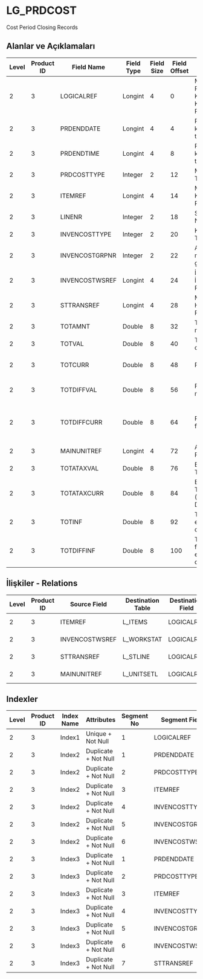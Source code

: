 # LG_PRDCOST

Cost Period Closing Records

## Alanlar ve Açıklamaları

| Level | Product ID | Field Name | Field Type | Field Size | Field Offset | Türkçe Açıklama | Expression |
| ----- | ---------- | ---------- | ---------- | ---------- | ------------ | --------------- | ---------- |
| 2 | 3 | LOGICALREF | Longint | 4 | 0 | Maliyet Periyodu Kapatma Kaydı Log. Ref. | Cost Period Closing Record Logical Reference |
| 2 | 3 | PRDENDDATE | Longint | 4 | 4 | Periyot kapanış tarihi | Period Closing Date |
| 2 | 3 | PRDENDTIME | Longint | 4 | 8 | Periyot kapanış tarihi | Period Closing Time |
| 2 | 3 | PRDCOSTTYPE | Integer | 2 | 12 | Maliyet Türü | Cost Type |
| 2 | 3 | ITEMREF | Longint | 4 | 14 | Malzeme Kartı Referansı | Item Card Reference |
| 2 | 3 | LINENR | Integer | 2 | 18 | Satır Numarası | Line Number |
| 2 | 3 | INVENCOSTTYPE | Integer | 2 | 20 | Kaynak Tipi | Resource Type |
| 2 | 3 | INVENCOSTGRPNR | Integer | 2 | 22 | Ambar maliyet grubu | Warehouse Cost Group |
| 2 | 3 | INVENCOSTWSREF | Longint | 4 | 24 | İş İstasyonu Ref. | Workstation Reference |
| 2 | 3 | STTRANSREF | Longint | 4 | 28 | Malzeme Hareketi Ref. | Item Transaction Reference |
| 2 | 3 | TOTAMNT | Double | 8 | 32 | Toplam miktar | Total Quantity |
| 2 | 3 | TOTVAL | Double | 8 | 40 | Toplam değer | Total Value |
| 2 | 3 | TOTCURR | Double | 8 | 48 | RD değeri | Reporting Currency Value |
| 2 | 3 | TOTDIFFVAL | Double | 8 | 56 | Fiyat farkı miktarı | Price Difference Amount |
| 2 | 3 | TOTDIFFCURR | Double | 8 | 64 | RD fiyat farkı tutarı | Reporting Currency Price Difference Amount |
| 2 | 3 | MAINUNITREF | Longint | 4 | 72 | Ana Birim Ref. | Main Unit Reference |
| 2 | 3 | TOTATAXVAL | Double | 8 | 76 | Ek Vergi Toplamı | Additional Tax Total |
| 2 | 3 | TOTATAXCURR | Double | 8 | 84 | Ek Vergi Toplamı (Raporlama Dövizi) | Additional Tax Total (Reporting Currency) |
| 2 | 3 | TOTINF | Double | 8 | 92 | Toplam enflasyon değeri | Total Inflation Value |
| 2 | 3 | TOTDIFFINF | Double | 8 | 100 | Toplam fiyat farkı endeks değeri | Total Price Difference Index Value |

## İlişkiler - Relations

| Level | Product ID | Source Field | Destination Table | Destination Field | Relation Type | Extra Condition |
| ----- | ---------- | ------------ | ---------------- | ---------------- | ------------- | --------------- |
| 2 | 3 | ITEMREF | L_ITEMS | LOGICALREF | one-to-one |  |
| 2 | 3 | INVENCOSTWSREF | L_WORKSTAT | LOGICALREF | one-to-one |  |
| 2 | 3 | STTRANSREF | L_STLINE | LOGICALREF | one-to-one |  |
| 2 | 3 | MAINUNITREF | L_UNITSETL | LOGICALREF | one-to-one |  |

## Indexler

| Level | Product ID | Index Name | Attributes | Segment No | Segment Field | Sense |
| ----- | ---------- | ---------- | ---------- | ---------- | ------------- | ----- |
| 2 | 3 | Index1 | Unique + Not Null | 1 | LOGICALREF | Ascending |
| 2 | 3 | Index2 | Duplicate + Not Null | 1 | PRDENDDATE | Ascending |
| 2 | 3 | Index2 | Duplicate + Not Null | 2 | PRDCOSTTYPE | Ascending |
| 2 | 3 | Index2 | Duplicate + Not Null | 3 | ITEMREF | Ascending |
| 2 | 3 | Index2 | Duplicate + Not Null | 4 | INVENCOSTTYPE | Ascending |
| 2 | 3 | Index2 | Duplicate + Not Null | 5 | INVENCOSTGRPNR | Ascending |
| 2 | 3 | Index2 | Duplicate + Not Null | 6 | INVENCOSTWSREF | Ascending |
| 2 | 3 | Index3 | Duplicate + Not Null | 1 | PRDENDDATE | Ascending |
| 2 | 3 | Index3 | Duplicate + Not Null | 2 | PRDCOSTTYPE | Ascending |
| 2 | 3 | Index3 | Duplicate + Not Null | 3 | ITEMREF | Ascending |
| 2 | 3 | Index3 | Duplicate + Not Null | 4 | INVENCOSTTYPE | Ascending |
| 2 | 3 | Index3 | Duplicate + Not Null | 5 | INVENCOSTGRPNR | Ascending |
| 2 | 3 | Index3 | Duplicate + Not Null | 6 | INVENCOSTWSREF | Ascending |
| 2 | 3 | Index3 | Duplicate + Not Null | 7 | STTRANSREF | Ascending |
